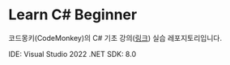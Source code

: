 # Learn C# Beginner

코드몽키(CodeMonkey)의 C# 기초 강의([링크](https://www.youtube.com/watch?v=pReR6Z9rK-o&list=PLzDRvYVwl53vxdAPq8OznBAdjf0eeiipT&index=6)) 실습 레포지토리입니다.  


IDE: Visual Studio 2022
.NET SDK: 8.0  
